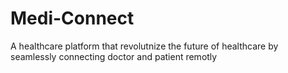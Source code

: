 # Medi-Connect
A healthcare platform that revolutnize the future of healthcare by seamlessly connecting doctor and patient remotly
